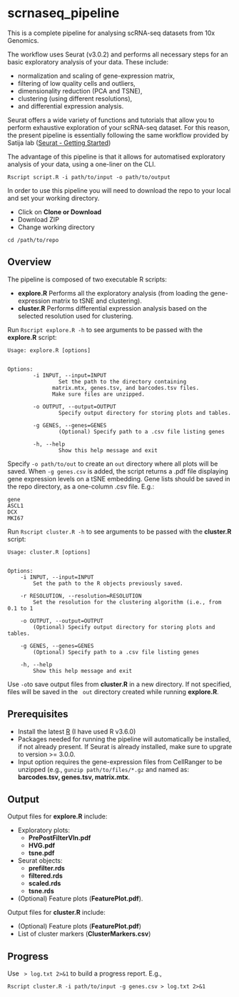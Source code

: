 # scrnaseq_pipeline

This is a complete pipeline for analysing scRNA-seq datasets from 10x Genomics.

The workflow uses Seurat (v3.0.2) and performs all necessary steps for an basic exploratory analysis of your data. These include:
- normalization and scaling of gene-expression matrix, 
- filtering of low quality cells and outliers, 
- dimensionality reduction (PCA and TSNE), 
- clustering (using different resolutions), 
- and differential expression analysis.

Seurat offers a wide variety of functions and tutorials that allow you to perform exhaustive exploration of your scRNA-seq dataset. For this reason, the present pipeline is essentially following the same workflow provided by Satija lab ([Seurat - Getting Started](https://satijalab.org/seurat/v3.0/pbmc3k_tutorial.html))

The advantage of this pipeline is that it allows for automatised exploratory analysis of your data, using a one-liner on the CLI. 

```
Rscript script.R -i path/to/input -o path/to/output 
```

In order to use this pipeline you will need to download the repo to your local and set your working directory.
- Click on **Clone or Download**
- Download ZIP
- Change working directory

```
cd /path/to/repo 
```
## Overview
The pipeline is composed of two executable R scripts:
- **explore.R** Performs all the exploratory analysis (from loading the gene-expression matrix to tSNE and clustering).
- **cluster.R** Performs differential expression analysis based on the selected resolution used for clustering.

Run `Rscript explore.R -h` to see arguments to be passed with the **explore.R** script:

```
Usage: explore.R [options]


Options:
        -i INPUT, --input=INPUT
                Set the path to the directory containing
              matrix.mtx, genes.tsv, and barcodes.tsv files.
              Make sure files are unzipped.

        -o OUTPUT, --output=OUTPUT
                Specify output directory for storing plots and tables.

        -g GENES, --genes=GENES
                (Optional) Specify path to a .csv file listing genes

        -h, --help
                Show this help message and exit

```
Specify `-o path/to/out` to create an `out` directory where all plots will be saved.
When `-g genes.csv` is added, the script returns a .pdf file displaying gene expression levels on a tSNE embedding. Gene lists should be saved in the repo directory, as a one-column .csv file. E.g.:

```
gene
ASCL1
DCX
MKI67
```

Run `Rscript cluster.R -h` to see arguments to be passed with the **cluster.R** script:

```
Usage: cluster.R [options]


Options:
	-i INPUT, --input=INPUT
		Set the path to the R objects previously saved.

	-r RESOLUTION, --resolution=RESOLUTION
		Set the resolution for the clustering algorithm (i.e., from 0.1 to 1

	-o OUTPUT, --output=OUTPUT
		(Optional) Specify output directory for storing plots and tables.

	-g GENES, --genes=GENES
		(Optional) Specify path to a .csv file listing genes 

	-h, --help
		Show this help message and exit

```
Use `-o`to save output files from **cluster.R** in a new directory. If not specified, files will be saved in the `
out` directory created while running **explore.R**.

## Prerequisites
- Install the latest [R](https://www.r-project.org/) (I have used R v3.6.0)
- Packages needed for running the pipeline will automatically be installed, if not already present. If Seurat is already installed, make sure to upgrate to version >= 3.0.0.
- Input option requires the gene-expression files from CellRanger to be unzipped (e.g., `gunzip path/to/files/*.gz` and named as: **barcodes.tsv, genes.tsv, matrix.mtx**.

## Output 
Output files for **explore.R** include:
- Exploratory plots: 
	- **PrePostFilterVln.pdf**
	- **HVG.pdf**
	- **tsne.pdf**
- Seurat objects:
	- **prefilter.rds**
	- **filtered.rds**
	- **scaled.rds**
	- **tsne.rds**
- (Optional) Feature plots (**FeaturePlot.pdf**).

Output files for **cluster.R** include:
- (Optional) Feature plots (**FeaturePlot.pdf**)
- List of cluster markers (**ClusterMarkers.csv**)

## Progress
Use ` > log.txt 2>&1` to build a progress report. E.g., 

```
Rscript cluster.R -i path/to/input -g genes.csv > log.txt 2>&1

